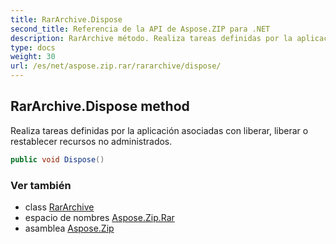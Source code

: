 ```yaml
---
title: RarArchive.Dispose
second_title: Referencia de la API de Aspose.ZIP para .NET
description: RarArchive método. Realiza tareas definidas por la aplicación asociadas con liberar liberar o restablecer recursos no administrados.
type: docs
weight: 30
url: /es/net/aspose.zip.rar/rararchive/dispose/
---
```

## RarArchive.Dispose method

Realiza tareas definidas por la aplicación asociadas con liberar, liberar o restablecer recursos no administrados.

```csharp
public void Dispose()
```

### Ver también

* class [RarArchive](../)
* espacio de nombres [Aspose.Zip.Rar](../../rararchive/)
* asamblea [Aspose.Zip](../../../)


